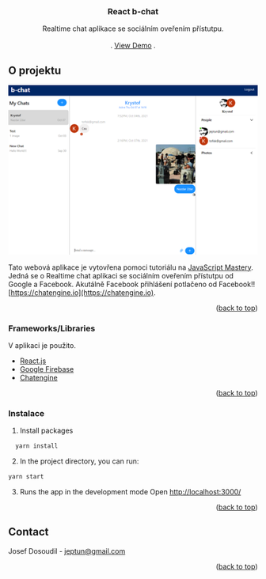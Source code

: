 
<div id="top"></div>


<!-- PROJECT LOGO -->
<br />
<div align="center">

  <h3 align="center">React b-chat</h3>

  <p align="center">
    Realtime chat aplikace se sociálním oveřením přístutpu.
    <br />
    <br />
    .
    <a href="https://b-chat.netlify.app/">View Demo</a>
    .
  </p>
</div>

<!-- ABOUT THE PROJECT -->
## O projektu

[![Product Name Screen Shot][product-screenshot]](https://b-chat.netlify.app/)

Tato webová aplikace je vytovřena pomoci tutoriálu na [JavaScript Mastery](https://www.youtube.com/watch?v=Bv9Js3QLOLY&t=2284s&ab_channel=JavaScriptMastery). Jedná se o Realtime chat aplikaci se sociálním oveřením přístutpu od Google a Facebook. Akutálně Facebook přihlášení potlačeno od Facebook!!  [https://chatengine.io](https://chatengine.io).

<p align="right">(<a href="#top">back to top</a>)</p>



### Frameworks/Libraries

V aplikaci je použito.

* [React.js](https://reactjs.org/)
* [Google Firebase](https://firebase.google.com/)
* [Chatengine](https://chatengine.io)



<p align="right">(<a href="#top">back to top</a>)</p>


<!-- GETTING STARTED -->

### Instalace

1. Install packages
```sh
  yarn install 
  ```
2. In the project directory, you can run:
  ```sh
  yarn start 
  ```
3. Runs the app in the development mode Open [http://localhost:3000/](http://localhost:3000)


<p align="right">(<a href="#top">back to top</a>)</p>

<!-- CONTACT -->
## Contact

Josef Dosoudil  - jeptun@gmail.com

<p align="right">(<a href="#top">back to top</a>)</p>


<!-- MARKDOWN LINKS & IMAGES -->

[product-screenshot]: images/img.png
